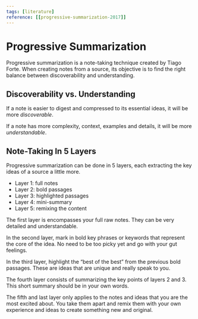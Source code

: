 ```yaml
---
tags: [literature]
reference: [[progressive-summarization-2017]]
---
```


# Progressive Summarization

Progressive summarization is a note-taking technique created by Tiago Forte. When creating notes from a source, its objective is to find the right balance between discoverability and understanding.

## Discoverability vs. Understanding

If a note is easier to digest and compressed to its essential ideas, it will be more *discoverable*.

If a note has more complexity, context, examples and details, it will be more *understandable*.

## Note-Taking In 5 Layers

Progressive summarization can be done in 5 layers, each extracting the key ideas of a source a little more.
- Layer 1: full notes
- Layer 2: bold passages
- Layer 3: highlighted passages
- Layer 4: mini-summary
- Layer 5: remixing the content

The first layer is encompasses your full raw notes. They can be very detailed and understandable.

In the second layer, mark in bold key phrases or keywords that represent the core of the idea. No need to be too picky yet and go with your gut feelings.

In the third layer, highlight the “best of the best” from the previous bold passages. These are ideas that are unique and really speak to you.

The fourth layer consists of summarizing the key points of layers 2 and 3. This short summary should be in your own words.

The fifth and last layer only applies to the notes and ideas that you are the most excited about. You take them apart and remix them with your own experience and ideas to create something new and original.